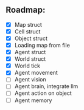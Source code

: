 ## Roadmap:
- [x] Map struct
- [x] Cell struct
- [x] Object struct
- [x] Loading map from file
- [x] Agent struct
- [x] World struct
- [x] World tick
- [x] Agent movement
- [ ] Agent vision
- [ ] Agent brain, integrate llm
- [ ] Agent action on object
- [ ] Agent memory
